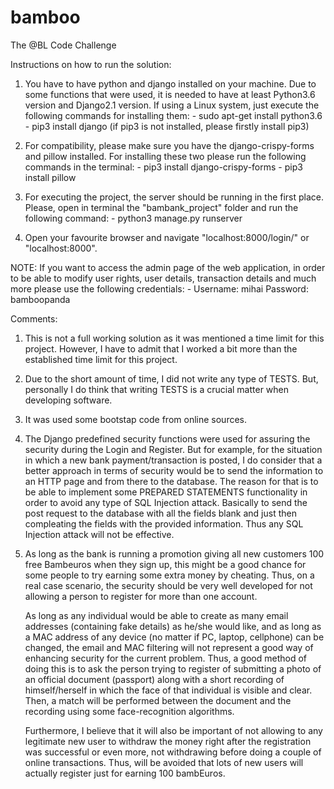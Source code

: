 # bamboo
The @BL Code Challenge

Instructions on how to run the solution:
1. You have to have python and django installed on your machine. Due to some functions that were used, it is needed to have at least Python3.6 version and Django2.1 version. If using a Linux system, just execute the following commands for installing them:
		- sudo apt-get install python3.6
		- pip3 install django (if pip3 is not installed, please firstly install pip3)

2. For compatibility, please make sure you have the django-crispy-forms and pillow installed. For installing these two please run the following commands in the terminal:
		- pip3 install django-crispy-forms
		- pip3 install pillow

3. For executing the project, the server should be running in the first place. Please, open in terminal the "bambank_project" folder and run the following command: 
		- python3 manage.py runserver

4. Open your favourite browser and navigate "localhost:8000/login/" or "localhost:8000". 

NOTE: If you want to access the admin page of the web application, in order to be able to modify user rights, user details, transaction details and much more please use the following credentials:
		- Username: mihai  Password: bamboopanda


Comments:
1. This is not a full working solution as it was mentioned a time limit for this project. However, I have to admit that I worked a bit more than the established time limit for this project.

2. Due to the short amount of time, I did not write any type of TESTS. But, personally I do think that writing TESTS is a crucial matter when developing software. 

3. It was used some bootstap code from online sources. 

4. The Django predefined security functions were used for assuring the security during the Login and Register. But for example, for the situation in which a new bank payment/transaction is posted, I do consider that a better approach in terms of security would be to send the information to an HTTP page and from there to the database. The reason for that is to be able to implement some PREPARED STATEMENTS functionality in order to avoid any type of SQL Injection attack. Basically to send the post request to the database with all the fields blank and just then compleating the fields with the provided information. Thus any SQL Injection attack will not be effective. 

5. As long as the bank is running a promotion giving all new customers 100 free Bambeuros when they sign up, this might be a good chance for some people to try earning some extra money by cheating. Thus, on a real case scenario, the security should be very well developed for not allowing a person to register for more than one account. 

   As long as any individual would be able to create as many email addresses (containing fake details) as he/she would like, and as long as a MAC address of any device (no matter if PC, laptop, cellphone) can be changed, the email and MAC filtering will not represent a good way of enhancing security for the current problem. Thus, a good method of doing this is to ask the person trying to register of submitting a photo of an official document (passport) along with a short recording of himself/herself in which the face of that individual is visible and clear. Then, a match will be performed between the document and the recording using some face-recognition algorithms.

   Furthermore, I believe that it will also be important of not allowing to any legitimate new user to withdraw the money right after the registration was successful or even more, not withdrawing before doing a couple of online transactions. Thus, will be avoided that lots of new users will actually register just for earning 100 bambEuros. 
 